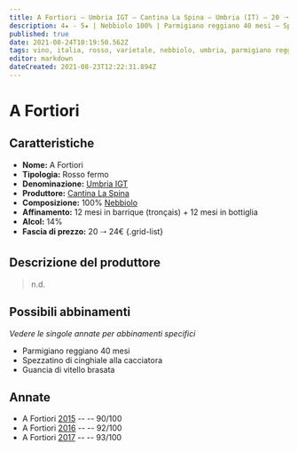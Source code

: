 ```yaml
---
title: A Fortiori – Umbria IGT – Cantina La Spina – Umbria (IT) – 20 🠒 24€
description: 4★ - 5★ | Nebbiolo 100% | Parmigiano reggiano 40 mesi – Spezzatino di cinghiale alla cacciatora – Guancia di vitello brasata
published: true
date: 2021-08-24T10:19:50.562Z
tags: vino, italia, rosso, varietale, nebbiolo, umbria, parmigiano reggiano 40 mesi, spezzatino di cinghiale alla cacciatora, guancia di vitello brasata, 20 🠒 24€, 5 stelle
editor: markdown
dateCreated: 2021-08-23T12:22:31.894Z
---
```


 # A Fortiori

## Caratteristiche
- **Nome:** A Fortiori
- **Tipologia:** Rosso fermo
- **Denominazione:** [Umbria IGT](/denominazioni/Italia/Umbria/IGT/Umbria)
- **Produttore:** [Cantina La Spina](/produttori/Italia/Piemonte/Cantina-La-Spina)
- **Composizione:** 100% [Nebbiolo](/vitigni/Italia/bacca-nera/nebbiolo)
- **Affinamento:** 12 mesi in barrique (tronçais) + 12 mesi in bottiglia
- **Alcol:** 14%
- **Fascia di prezzo:** 20 🠒 24€
{.grid-list}

## Descrizione del produttore

> n.d.

## Possibili abbinamenti
*Vedere le singole annate per abbinamenti specifici*

- Parmigiano reggiano 40 mesi
- Spezzatino di cinghiale alla cacciatora
- Guancia di vitello brasata

## Annate

- A Fortiori [2015](vini/Italia/Piemonte/Cantina-La-Spina/A-Fortiori/2015) -- <span class="star-4"></span> -- 90/100
- A Fortiori [2016](vini/Italia/Piemonte/Cantina-La-Spina/A-Fortiori/2016) -- <span class="star-5"></span> -- 92/100
- A Fortiori [2017](vini/Italia/Piemonte/Cantina-La-Spina/A-Fortiori/2017) -- <span class="star-5"></span> -- 93/100
